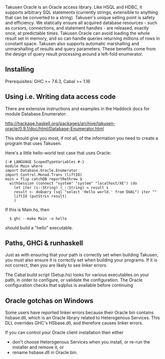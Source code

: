 Takusen Oracle is an Oracle access library. Like HSQL and HDBC, it supports arbitrary SQL statements (currently strings, extensible to anything that can be converted to a string).  Takusen's unique selling point is safety and efficiency. We statically ensure all acquired database resources - such as cursors, connections, and statement handles - are released, exactly once, at predictable times. Takusen Oracle can avoid loading the whole result set in memory, and so can handle queries returning millions of rows in constant space. Takusen also supports automatic marshalling and unmarshalling of results and query parameters. These benefits come from the design of query result processing around a left-fold enumerator.

Installing
----------
Prerequisites: GHC >= 7.6.3, Cabal >= 1.16

Using i.e. Writing data access code
-----------------------------------
There are extensive instructions and examples in the Haddock docs
for module Database.Enumerator:

http://hackage.haskell.org/packages/archive/takusen-oracle/0.9.1/doc/html/Database-Enumerator.html

This should give you most, if not all, of the information you need to
create a program that uses Takusen.

Here's a little hello-world test case that uses Oracle:

```
{-# LANGUAGE ScopedTypeVariables #-}
module Main where
import Database.Oracle.Enumerator
import Control.Monad.Trans (liftIO)
main = flip catchDB reportRethrow $
  withSession (connect "system" "system" "localhost/XE") (do
    let iter (s::String) (_::String) = result s
    result <- doQuery (sql "select 'Hello world.' from DUAL") iter ""
    liftIO (putStrLn result)
    )
```

If this is Main.hs, then
```
  $ ghc --make Main -o hello
```
should build a "hello" executable.


Paths, GHCi & runhaskell
------------------------
Just as with ensuring that your path is correctly set when building Takusen,
you must also ensure it is correctly set when building your programs.
If it is not correct, then you are likely to see linker errors.

The Cabal build script (Setup.hs) looks for various executables
on your path, in order to configure, or validate the configuration.
The Oracle configuration checks that sqlplus is available before continuing

Oracle gotchas on Windows
-------------------------
Some users have reported linker errors because their Oracle bin contains
hsbase.dll, which is an Oracle library related to Heterogenous Services.
This DLL overrides GHC's HSbase.dll, and therefore causes linker errors.

If you can control your Oracle client installation then either
 - don't choose Heterogenous Services when you install,
   or re-run the installer and remove it, or
 - rename hsbase.dll in Oracle bin.
